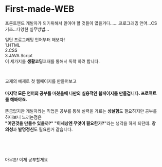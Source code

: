 # First-made-WEB
프론트엔드 개발자가 되기위해서 알아야 할 것들이 많을거다.......프로그래밍 언어...CS기초...다양한 실무방법...

<p>일단 프로그래밍 언어부터 해보자!<br>
1.HTML<br>
2.CSS<br>
3.JAVA Script<br>
이 세가지를 <strong>생활코딩</strong>교재를 통해서 독학 하려 합니다.</p> <br>

<p>교재의 예제로 첫 웹페이지를 만들어보고
<h4>마지막 모든 언어의 공부를 마쳤을때 나만의 실용적인 웹페이지를 만들겁니다. 프로젝트를 해봐야죠.</h4>
뜬금없지만 개발자라는 직업은 공부를 통해 실력을 기르는 <strong>성실함</strong>도 필요하지만 공부를 하다보니 느끼는점은<br>
<strong>"어떤것을 만들수 있을까?" "이세상엔 무엇이 필요한가?"</strong>라는 생각을 하게 되던데. <strong>창의성</strong>과 <strong>발명정신</strong>도 필요한거 같습니다.</p>
<br><br><br>
<p>아무튼! 이제 공부할게요</p>
